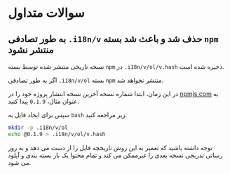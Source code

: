 # سوالات متداول

## به طور تصادفی `.i18n/v` حذف شد و باعث شد بسته `npm` منتشر نشود

نسخه تاریخی منتشر شده توسط بسته `npm` در `.i18n/v/ol/v.hash` ذخیره شده است.

اگر به طور تصادفی `.i18n/v/ol` بسته `npm` منتشر نخواهد شد.

در این زمان، ابتدا شماره نسخه آخرین نسخه انتشار پروژه خود را در [npmjs.com](//npmjs.com) به عنوان مثال، `0.1.9` پیدا کنید.

سپس برای ایجاد فایل به `bash` زیر مراجعه کنید.

```bash
mkdir -p .i18n/v/ol
echo @0.1.9 > .i18n/v/ol/v.hash
```

توجه داشته باشید که تعمیر به این روش تاریخچه فایل را از دست می دهد و به روز رسانی تدریجی نسخه بعدی را غیرممکن می کند و تمام محتوا یک بار بسته بندی و آپلود می شود.